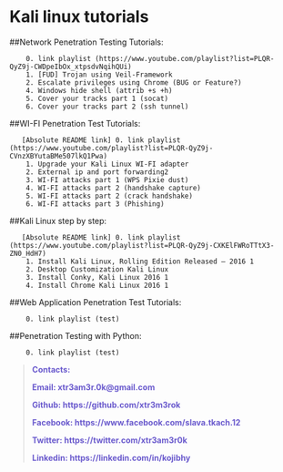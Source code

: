 # Kali linux tutorials
##Network Penetration Testing Tutorials:

        0. link playlist (https://www.youtube.com/playlist?list=PLQR-QyZ9j-CWDpeIbOx_xtpsdvNqihQUi)
        1. [FUD] Trojan using Veil-Framework
        2. Escalate privileges using Chrome (BUG or Feature?)
        4. Windows hide shell (attrib +s +h)
        5. Cover your tracks part 1 (socat)
        6. Cover your tracks part 2 (ssh tunnel)

##WI-FI Penetration Test Tutorials:

       [Absolute README link] 0. link playlist (https://www.youtube.com/playlist?list=PLQR-QyZ9j-CVnzXBYutaBMe507lkQ1Pwa)
        1. Upgrade your Kali Linux WI-FI adapter
        2. External ip and port forwarding2
        3. WI-FI attacks part 1 (WPS Pixie dust)
        4. WI-FI attacks part 2 (handshake capture)
        5. WI-FI attacks part 2 (crack handshake)
        6. WI-FI attacks part 3 (Phishing) 

##Kali Linux step by step:

       [Absolute README link] 0. link playlist (https://www.youtube.com/playlist?list=PLQR-QyZ9j-CXKElFWRoTTtX3-ZN0_HdH7)
        1. Install Kali Linux, Rolling Edition Released – 2016 1 
        2. Desktop Customization Kali Linux
        3. Install Conky, Kali Linux 2016 1
        4. Install Chrome Kali Linux 2016 1
 
##Web Application Penetration Test Tutorials:
        
        0. link playlist (test)
        
##Penetration Testing with Python:
        
        0. link playlist (test)
        
        
<blockquote>
    <font color='#6A5ACD'>
        <p><strong>Contacts:</strong></p>
        <p><strong>Email: xtr3am3r.0k@gmail.com</strong></p>
        <p><strong>Github: https://github.com/xtr3m3rok</strong></p>
        <p><strong><strong>Facebook: https://www.facebook.com/slava.tkach.12</strong></p>
        <p><strong>Twitter: https://twitter.com/xtr3am3r0k</strong></p>  
        <p><strong>Linkedin: https://linkedin.com/in/kojibhy</strong></p>
    </font>
</blockquote>
